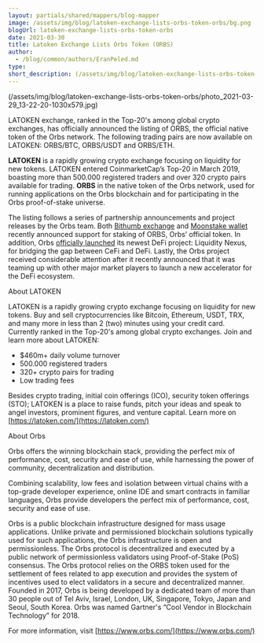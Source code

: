 ```yaml
---
layout: partials/shared/mappers/blog-mapper
image: /assets/img/blog/latoken-exchange-lists-orbs-token-orbs/bg.png
blogUrl: latoken-exchange-lists-orbs-token-orbs
date: 2021-03-30
title: Latoken Exchange Lists Orbs Token (ORBS)
author:
  - /blog/common/authors/EranPeled.md
type:
short_description: (/assets/img/blog/latoken-exchange-lists-orbs-token-orbs/photo_2021-03-29_13-22-20-1030x579.jpg)
---
```


(/assets/img/blog/latoken-exchange-lists-orbs-token-orbs/photo_2021-03-29_13-22-20-1030x579.jpg)

LATOKEN exchange, ranked in the Top-20's among global crypto exchanges, has officially announced the listing of ORBS, the official native token of the Orbs network. The following trading pairs are now available on LATOKEN: ORBS/BTC, ORBS/USDT and ORBS/ETH.

**LATOKEN** is a rapidly growing crypto exchange focusing on liquidity for new tokens. LATOKEN entered CoinmarketCap’s Top-20 in March 2019, boasting more than 500.000 registered traders and over 320 crypto pairs available for trading. **ORBS** in the native token of the Orbs network, used for running applications on the Orbs blockchain and for participating in the Orbs proof-of-stake universe.

The listing follows a series of partnership announcements and project releases by the Orbs team. Both [Bithumb exchange](https://www.orbs.com/bithumb-announces-orbs-staking/) and [Moonstake wallet](https://www.orbs.com/moonstake-partners-with-hybrid-enterprise-grade-blockchain-orbs-to-soon-provide-full-scale-support-for-orbs-universe/) recently announced support for staking of ORBS, Orbs’ official token. In addition, Orbs [officially launched](https://www.orbs.com/introducing-orbs-liquidity-nexus-liquidity-as-a-service/) its newest DeFi project: Liquidity Nexus, for bridging the gap between CeFi and DeFi. Lastly, the Orbs project received considerable attention after it recently announced that it was teaming up with other major market players to launch a new accelerator for the DeFi ecosystem.

About LATOKEN

LATOKEN is a rapidly growing crypto exchange focusing on liquidity for new tokens. Buy and sell cryptocurrencies like Bitcoin, Ethereum, USDT, TRX, and many more in less than 2 (two) minutes using your credit card. Currently ranked in the Top-20's among global crypto exchanges. Join and learn more about LATOKEN:

- $460m+ daily volume turnover
- 500.000 registered traders
- 320+ crypto pairs for trading
- Low trading fees

Besides crypto trading, initial coin offerings (ICO), security token offerings (STO); LATOKEN is a place to raise funds, pitch your ideas and speak to angel investors, prominent figures, and venture capital. Learn more on [https://latoken.com/](https://latoken.com/)

About Orbs

Orbs offers the winning blockchain stack, providing the perfect mix of performance, cost, security and ease of use, while harnessing the power of community, decentralization and distribution.

Combining scalability, low fees and isolation between virtual chains with a top-grade developer experience, online IDE and smart contracts in familiar languages, Orbs provide developers the perfect mix of performance, cost, security and ease of use.

Orbs is a public blockchain infrastructure designed for mass usage applications. Unlike private and permissioned blockchain solutions typically used for such applications, the Orbs infrastructure is open and permissionless. The Orbs protocol is decentralized and executed by a public network of permissionless validators using Proof-of-Stake (PoS) consensus. The Orbs protocol relies on the ORBS token used for the settlement of fees related to app execution and provides the system of incentives used to elect validators in a secure and decentralized manner. Founded in 2017, Orbs is being developed by a dedicated team of more than 30 people out of Tel Aviv, Israel, London, UK, Singapore, Tokyo, Japan and Seoul, South Korea. Orbs was named Gartner's “Cool Vendor in Blockchain Technology” for 2018.

For more information, visit [https://www.orbs.com/](https://www.orbs.com/)
